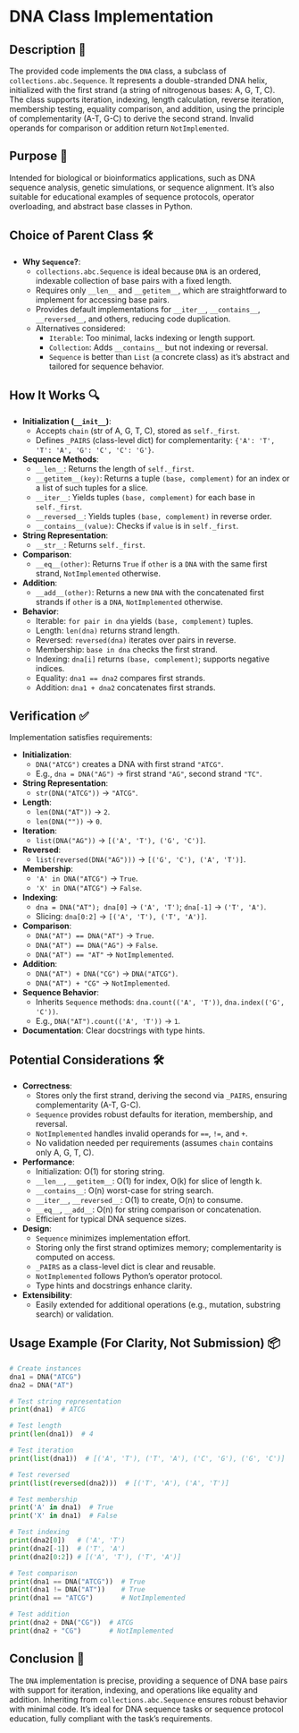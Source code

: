 # DNA Class Implementation

## Description 📝

The provided code implements the `DNA` class, a subclass of `collections.abc.Sequence`.
It represents a double-stranded DNA helix, initialized with the first strand (a string of nitrogenous bases: A, G, T, C).
The class supports iteration, indexing, length calculation, reverse iteration, membership testing, equality comparison, and addition, using the principle of complementarity (A-T, G-C) to derive the second strand.
Invalid operands for comparison or addition return `NotImplemented`.

## Purpose 🎯

Intended for biological or bioinformatics applications, such as DNA sequence analysis, genetic simulations, or sequence alignment.
It’s also suitable for educational examples of sequence protocols, operator overloading, and abstract base classes in Python.

## Choice of Parent Class 🛠️

-   **Why `Sequence`?**:
    -   `collections.abc.Sequence` is ideal because `DNA` is an ordered, indexable collection of base pairs with a fixed length.
    -   Requires only `__len__` and `__getitem__`, which are straightforward to implement for accessing base pairs.
    -   Provides default implementations for `__iter__`, `__contains__`, `__reversed__`, and others, reducing code duplication.
    -   Alternatives considered:
        -   `Iterable`: Too minimal, lacks indexing or length support.
        -   `Collection`: Adds `__contains__` but not indexing or reversal.
        -   `Sequence` is better than `List` (a concrete class) as it’s abstract and tailored for sequence behavior.

## How It Works 🔍

-   **Initialization (`__init__`)**:
    -   Accepts `chain` (str of A, G, T, C), stored as `self._first`.
    -   Defines `_PAIRS` (class-level dict) for complementarity: `{'A': 'T', 'T': 'A', 'G': 'C', 'C': 'G'}`.
-   **Sequence Methods**:
    -   `__len__`: Returns the length of `self._first`.
    -   `__getitem__(key)`: Returns a tuple `(base, complement)` for an index or a list of such tuples for a slice.
    -   `__iter__`: Yields tuples `(base, complement)` for each base in `self._first`.
    -   `__reversed__`: Yields tuples `(base, complement)` in reverse order.
    -   `__contains__(value)`: Checks if `value` is in `self._first`.
-   **String Representation**:
    -   `__str__`: Returns `self._first`.
-   **Comparison**:
    -   `__eq__(other)`: Returns `True` if `other` is a `DNA` with the same first strand, `NotImplemented` otherwise.
-   **Addition**:
    -   `__add__(other)`: Returns a new `DNA` with the concatenated first strands if `other` is a `DNA`, `NotImplemented` otherwise.
-   **Behavior**:
    -   Iterable: `for pair in dna` yields `(base, complement)` tuples.
    -   Length: `len(dna)` returns strand length.
    -   Reversed: `reversed(dna)` iterates over pairs in reverse.
    -   Membership: `base in dna` checks the first strand.
    -   Indexing: `dna[i]` returns `(base, complement)`; supports negative indices.
    -   Equality: `dna1 == dna2` compares first strands.
    -   Addition: `dna1 + dna2` concatenates first strands.

## Verification ✅

Implementation satisfies requirements:

-   **Initialization**:
    -   `DNA("ATCG")` creates a DNA with first strand `"ATCG"`.
    -   E.g., `dna = DNA("AG")` → first strand `"AG"`, second strand `"TC"`.
-   **String Representation**:
    -   `str(DNA("ATCG"))` → `"ATCG"`.
-   **Length**:
    -   `len(DNA("AT"))` → `2`.
    -   `len(DNA(""))` → `0`.
-   **Iteration**:
    -   `list(DNA("AG"))` → `[('A', 'T'), ('G', 'C')]`.
-   **Reversed**:
    -   `list(reversed(DNA("AG")))` → `[('G', 'C'), ('A', 'T')]`.
-   **Membership**:
    -   `'A' in DNA("ATCG")` → `True`.
    -   `'X' in DNA("ATCG")` → `False`.
-   **Indexing**:
    -   `dna = DNA("AT"); dna[0]` → `('A', 'T')`; `dna[-1]` → `('T', 'A')`.
    -   Slicing: `dna[0:2]` → `[('A', 'T'), ('T', 'A')]`.
-   **Comparison**:
    -   `DNA("AT") == DNA("AT")` → `True`.
    -   `DNA("AT") == DNA("AG")` → `False`.
    -   `DNA("AT") == "AT"` → `NotImplemented`.
-   **Addition**:
    -   `DNA("AT") + DNA("CG")` → `DNA("ATCG")`.
    -   `DNA("AT") + "CG"` → `NotImplemented`.
-   **Sequence Behavior**:
    -   Inherits `Sequence` methods: `dna.count(('A', 'T'))`, `dna.index(('G', 'C'))`.
    -   E.g., `DNA("AT").count(('A', 'T'))` → `1`.
-   **Documentation**: Clear docstrings with type hints.

## Potential Considerations 🛠️

-   **Correctness**:
    -   Stores only the first strand, deriving the second via `_PAIRS`, ensuring complementarity (A-T, G-C).
    -   `Sequence` provides robust defaults for iteration, membership, and reversal.
    -   `NotImplemented` handles invalid operands for `==`, `!=`, and `+`.
    -   No validation needed per requirements (assumes `chain` contains only A, G, T, C).
-   **Performance**:
    -   Initialization: O(1) for storing string.
    -   `__len__`, `__getitem__`: O(1) for index, O(k) for slice of length k.
    -   `__contains__`: O(n) worst-case for string search.
    -   `__iter__`, `__reversed__`: O(1) to create, O(n) to consume.
    -   `__eq__`, `__add__`: O(n) for string comparison or concatenation.
    -   Efficient for typical DNA sequence sizes.
-   **Design**:
    -   `Sequence` minimizes implementation effort.
    -   Storing only the first strand optimizes memory; complementarity is computed on access.
    -   `_PAIRS` as a class-level dict is clear and reusable.
    -   `NotImplemented` follows Python’s operator protocol.
    -   Type hints and docstrings enhance clarity.
-   **Extensibility**:
    -   Easily extended for additional operations (e.g., mutation, substring search) or validation.

## Usage Example (For Clarity, Not Submission) 📦

```python
# Create instances
dna1 = DNA("ATCG")
dna2 = DNA("AT")

# Test string representation
print(dna1)  # ATCG

# Test length
print(len(dna1))  # 4

# Test iteration
print(list(dna1))  # [('A', 'T'), ('T', 'A'), ('C', 'G'), ('G', 'C')]

# Test reversed
print(list(reversed(dna2)))  # [('T', 'A'), ('A', 'T')]

# Test membership
print('A' in dna1)  # True
print('X' in dna1)  # False

# Test indexing
print(dna2[0])   # ('A', 'T')
print(dna2[-1])  # ('T', 'A')
print(dna2[0:2]) # [('A', 'T'), ('T', 'A')]

# Test comparison
print(dna1 == DNA("ATCG"))  # True
print(dna1 != DNA("AT"))    # True
print(dna1 == "ATCG")       # NotImplemented

# Test addition
print(dna2 + DNA("CG"))  # ATCG
print(dna2 + "CG")       # NotImplemented
```

## Conclusion 🚀

The `DNA` implementation is precise, providing a sequence of DNA base pairs with support for iteration, indexing, and operations like equality and addition.
Inheriting from `collections.abc.Sequence` ensures robust behavior with minimal code.
It’s ideal for DNA sequence tasks or sequence protocol education, fully compliant with the task’s requirements.
